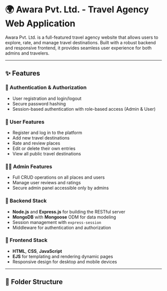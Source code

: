 # 🌍 Awara Pvt. Ltd. - Travel Agency Web Application

Awara Pvt. Ltd. is a full-featured travel agency website that allows users to explore, rate, and manage travel destinations. Built with a robust backend and responsive frontend, it provides seamless user experience for both admins and travelers.

---

## ✨ Features

### 🔐 Authentication & Authorization
- User registration and login/logout
- Secure password hashing
- Session-based authentication with role-based access (Admin & User)

### 👤 User Features
- Register and log in to the platform
- Add new travel destinations
- Rate and review places
- Edit or delete their own entries
- View all public travel destinations

### 🧑‍💼 Admin Features
- Full CRUD operations on all places and users
- Manage user reviews and ratings
- Secure admin panel accessible only by admins

### 🧱 Backend Stack
- **Node.js** and **Express.js** for building the RESTful server
- **MongoDB** with **Mongoose** ODM for data modeling
- Session management with `express-session`
- Middleware for authentication and authorization

### 🎨 Frontend Stack
- **HTML**, **CSS**, **JavaScript**
- **EJS** for templating and rendering dynamic pages
- Responsive design for desktop and mobile devices

---

## 📁 Folder Structure

